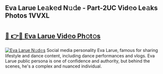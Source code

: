 ## Eva Larue Le𝚊k𝚎d N𝚞𝚍e - Part-2UC Vid𝚎o Le𝚊ks Photos 1VVXL

# <h2><a href="http://fbcn6x.evod.top/?m=Eva+Larue">🔗 👉🔴 Eva Larue Vid𝚎o Ph𝚘t𝚘s</a></h2>

[![Eva Larue N𝚞d𝚎s](https://i.imgur.com/8V9OHl7.gif)](http://fbcn6x.evod.top/?m=Eva+Larue)
Social media personality Eva Larue, famous for sharing lifestyle and dance content, including dance performances and vlogs. Eva Larue public persona is one of confidence and authority, but behind the scenes, he's a complex and nuanced individual. 
